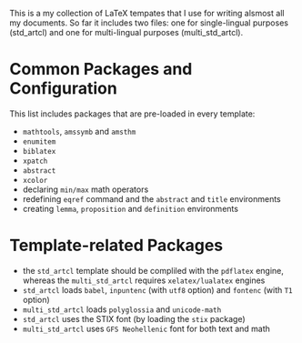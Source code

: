 This is a my collection of LaTeX tempates that I use for writing alsmost all my documents. So far it includes two files: one for single-lingual 
purposes (std_artcl) and one for multi-lingual purposes (multi_std_artcl).

Common Packages and Configuration
====================================

This list includes packages that are pre-loaded in every template:

* `mathtools`, `amssymb` and `amsthm`
* `enumitem` 
* `biblatex`
* `xpatch`
* `abstract`
* `xcolor`
* declaring `min/max` math operators
* redefining `eqref` command and the `abstract` and `title` environments
* creating `lemma`, `proposition` and `definition` environments

Template-related Packages
===========================

* the `std_artcl` template should be compliled with the `pdflatex` engine, whereas the `multi_std_artcl` requires `xelatex/lualatex` engines
* `std_artcl` loads `babel`, `inpuntenc` (with `utf8` option) and `fontenc` (with `T1` option)
* `multi_std_artcl` loads `polyglossia` and `unicode-math`
* `std_artcl`  uses the STIX font (by loading the `stix` package)
* `multi_std_artcl` uses `GFS Neohellenic` font for both text and math
